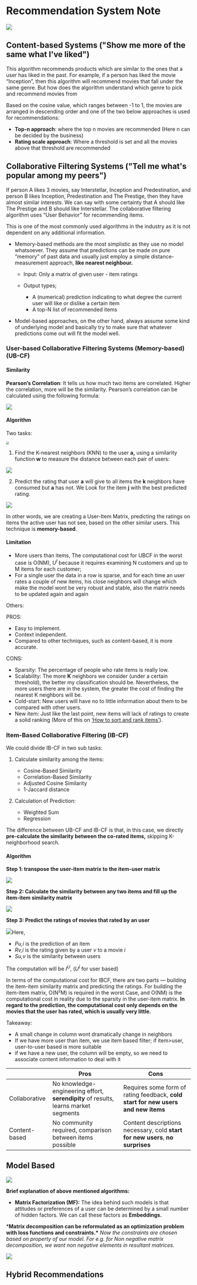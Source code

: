# Recommendation System Note



![](https://miro.medium.com/max/690/1*G4h4fOX6bCJhdmbsXDL0PA.png)



## Content-based Systems ("Show me more of the same what I've liked")

This algorithm recommends products which are similar to the ones that a user has liked in the past. For example, if a person has liked the movie “Inception”, then this algorithm will recommend movies that fall under the same genre. But how does the algorithm understand which genre to pick and recommend movies from



Based on the cosine value, which ranges between -1 to 1, the movies are arranged in descending order and one of the two below approaches is used for recommendations:

- **Top-n approach**: where the top n movies are recommended (Here n can be decided by the business)
- **Rating scale approach**: Where a threshold is set and all the movies above that threshold are recommended





## Collaborative Filtering Systems ("Tell me what's popular among my peers")

If person A likes 3 movies, say Interstellar, Inception and Predestination, and person B likes Inception, Predestination and The Prestige, then they have almost similar interests. We can say with some certainty that A should like The Prestige and B should like Interstellar. The collaborative filtering algorithm uses “User Behavior” for recommending items. 

This is one of the most commonly used algorithms in the industry as it is not dependent on any additional information. 

- Memory-based methods are the most simplistic as they use no model whatsoever. They assume that predictions can be made on pure “memory” of past data and usually just employ a simple distance-measurement approach,  **like nearest neighbour.**

  - Input: Only a matrix of given user - item ratings

  - Output types;

    - A (numerical) prediction indicating to what degree the current user will like or dislike a certain item
    - A top-N list of recommended items

    

- Model-based approaches, on the other hand, always assume some kind of underlying model and basically try to make sure that whatever predictions come out will fit the model well.



### User-based Collaborative Filtering Systems (Memory-based) (UB-CF)

#### Similarity

**Pearson’s Correlation**: It tells us how much two items are correlated. Higher the correlation, more will be the similarity. Pearson’s correlation can be calculated using the following formula:

![](https://miro.medium.com/max/770/1*qCdw27XS0Q9shX4-0pJ96w.png)



#### Algorithm

Two tasks:

<img src="https://miro.medium.com/max/1528/1*VtQk9w-8E4N1aHnzQiAqqA.png" style="zoom:50%;" />

1. Find the K-nearest neighbors (KNN) to the user **a,** using a similarity function **w** to measure the distance between each pair of users:

![](https://i.imgur.com/FKd69V6.png)



2. Predict the rating that user **a** will give to all items the **k** neighbors have consumed but **a** has not. We Look for the item **j** with the best predicted rating.

![](https://i.imgur.com/VgRuebU.png)



In other words, we are creating a User-Item Matrix, predicting the ratings on items the active user has not see, based on the other similar users. This technique is **memory-based**.

#### Limitation

- More users than items, The computational cost for UBCF in the worst case is O(NM), $U^I$ because it requires examining N customers and up to M items for each customer;
- For a single user the data in a row is sparse, and for each time an user rates a couple of new items, his close neighbors will change which make the model wont be very robust and stable, also the matrix needs to be updated again and again

Others:

PROS:

- Easy to implement.
- Context independent.
- Compared to other techniques, such as content-based, it is more accurate.

CONS:

- Sparsity: The percentage of people who rate items is really low.
- Scalability: The more **K** neighbors we consider (under a certain threshold), the better my classification should be. Nevertheless, the more users there are in the system, the greater the cost of finding the nearest K neighbors will be.
- Cold-start: New users will have no to little information about them to be compared with other users.
- New item: Just like the last point, new items will lack of ratings to create a solid ranking (More of this on [‘How to sort and rank items’](https://medium.com/@cfpinela/recommender-systems-ranking-and-classifications-3abae71d6fbf)).



### Item-Based Collaborative Filtering (IB-CF)

We could divide IB-CF in two sub tasks:

1. Calculate similarity among the items:
   - Cosine-Based Similarity
   - Correlation-Based Similarity
   - Adjusted Cosine Similarity
   - 1-Jaccard distance

2. Calculation of Prediction:
   - Weighted Sum
   - Regression

The difference between UB-CF and IB-CF  is that, in this case, we directly **pre-calculate the similarity between the co-rated items,** skipping K-neighborhood search.

#### Algorithm

**Step 1: transpose the user-item matrix to the item-user matrix**

![](https://miro.medium.com/max/1164/1*fCLzef5jXq5KyHT3R9bTAA.png)

**Step 2: Calculate the similarity between any two items and fill up the item-item similarity matrix**

![](https://miro.medium.com/max/1558/1*7dxyTP5Yd6-Fheu4E4hlzg.png)

**Step 3: Predict the ratings of movies that rated by an user**

![](https://i.imgur.com/Cwava2G.png)Here,

- *Pu,i* is the prediction of an item
- *Rv,i* is the rating given by a user *v* to a movie *i*
- *Su,v* is the similarity between users



The computation will be $I^U$, ($U^I$ for user based)

In terms of the computational cost for IBCF, there are two parts — building the item-item similarity matrix and predicting the ratings. For building the item-item matrix, O(N²M) is required in the worst Case, and O(NM) is the computational cost in reality due to the sparsity in the user-item matrix. **In regard to the prediction, the computational cost only depends on the movies that the user has rated, which is usually very little.**





Takeaway:

- A small change in column wont dramatically change in neighbors
- If we have more user than item, we use item based filter; if item>user, user-to-user based is more suitable
- if we have a new user, the column will be empty, so we need to associate content information to deal with it







|               | Pros                                                         | Cons                                                         |
| ------------- | ------------------------------------------------------------ | ------------------------------------------------------------ |
| Collaborative | No knowledge-engineering effort, **serendipity** of results, learns market segments | Requires some form of rating feedback, **cold start** **for new users and new items** |
| Content-based | No community required, comparison between items possible     | Content descriptions necessary, cold **start for new users**, **no surprises** |

## Model Based

![](https://miro.medium.com/max/2696/1*0vyDJr3urOA6uy-39cr91g.png)



 **Brief explanation of above mentioned algorithms:**

- **Matrix Factorization (MF):** The idea behind such models is that attitudes or preferences of a user can be determined by a small number of hidden factors. We can call these factors as **Embeddings.**

***Matrix decomposition can be reformulated as an optimization problem with loss functions and constraints.\*** *Now the constraints are chosen based on property of our model. For e.g. for Non negative matrix decomposition, we want non negative elements in resultant matrices.*

![](https://miro.medium.com/max/3000/1*2i-GJO7JX0Yz6498jUvhEg.png)









## Hybrid Recommendations









